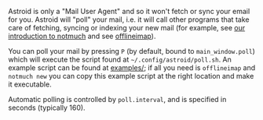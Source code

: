 Astroid is only a "Mail User Agent" and so it won't fetch or sync your email for you. Astroid will "poll" your mail, i.e. it will call other programs that take care of fetching, syncing or indexing your new mail (for example, see [our introduction to notmuch](./Introduction-to-notmuch) and see [offlineimap](http://offlineimap.org/)).

You can poll your mail by pressing `P` (by default, bound to `main_window.poll`) which will execute the script found at `~/.config/astroid/poll.sh`. An example script can be found at [examples/](https://github.com/gauteh/astroid/tree/master/examples); if all you need is `offlineimap` and `notmuch new` you can copy this example script at the right location and make it executable.

Automatic polling is controlled by `poll.interval`, and is specified in seconds (typically 160).